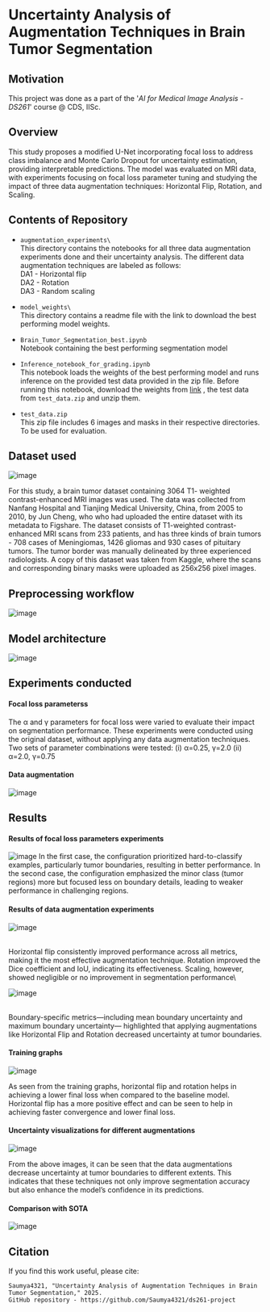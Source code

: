 # Uncertainty Analysis of Augmentation Techniques in Brain Tumor Segmentation

## Motivation
This project was done as a part of the '*AI for Medical Image Analysis - DS261*' course @ CDS, IISc.

## Overview
This study proposes a modified U-Net incorporating focal loss to address
class imbalance and Monte Carlo Dropout for uncertainty
estimation, providing interpretable predictions. The model
was evaluated on MRI data, with experiments focusing on
focal loss parameter tuning and studying the impact of three
data augmentation techniques: Horizontal Flip, Rotation,
and Scaling. 

## Contents of Repository

+ ```augmentation_experiments\```\
This directory contains the notebooks for all three data augmentation experiments done and their uncertainty analysis. The different data augmentation techniques are labeled as follows:\
DA1 - Horizontal flip\
DA2 - Rotation\
DA3 - Random scaling

+ ```model_weights\``` \
This directory contains a readme file with the link to download the best performing model weights.

+ ```Brain_Tumor_Segmentation_best.ipynb```\
Notebook containing the best performing segmentation model

+ ```Inference_notebook_for_grading.ipynb```\
This notebook loads the weights of the best performing model and runs inference on the provided test data provided in the zip file. Before running this notebook, download the weights from [link](https://drive.google.com/file/d/1YChnisdNceJbb9c4KcS6WbjdLOr4_B1K/view?usp=sharing) , the test data from ```test_data.zip``` and unzip them.

+ ```test_data.zip```\
This zip file includes 6 images and masks in their respective directories. To be used for evaluation.


## Dataset used

![image](https://github.com/user-attachments/assets/297eaae0-7606-4f4d-a15c-b8d1a2bc2fd6)

For this study, a brain tumor dataset containing 3064 T1-
weighted contrast-enhanced MRI images was used. The data
was collected from Nanfang Hospital and Tianjing Medical
University, China, from 2005 to 2010, by Jun Cheng, who
who had
uploaded the entire dataset with its metadata to Figshare. The
dataset consists of T1-weighted contrast-enhanced MRI scans
from 233 patients, and has three kinds of brain tumors - 708
cases of Meningiomas, 1426 gliomas and 930 cases of pituitary
tumors. The tumor border was manually delineated
by three experienced radiologists. A copy of this dataset was
taken from Kaggle, where the scans and corresponding binary
masks were uploaded as 256x256 pixel images.
## Preprocessing workflow
![image](https://github.com/user-attachments/assets/e9bb6d5d-3397-4dde-8e77-542b10a5553a)


## Model architecture
![image](https://github.com/user-attachments/assets/b84f879a-b31f-4a06-86c1-496cc5821b87)



## Experiments conducted
#### Focal loss parameterss
The α and γ parameters
for focal loss were varied to evaluate their impact on segmentation
performance. These experiments were conducted using
the original dataset, without applying any data augmentation
techniques.
Two sets of parameter combinations were tested:
(i) α=0.25, γ=2.0
(ii) α=2.0, γ=0.75

#### Data augmentation
![image](https://github.com/user-attachments/assets/80a07156-4380-4f9f-9c3a-3dd0be9953a5)



## Results 
#### Results of focal loss parameters experiments
![image](https://github.com/user-attachments/assets/f0d6e77a-1d48-44b3-bafc-e3bd8c630e0a)
 In the first case, the
configuration prioritized hard-to-classify examples, particularly tumor boundaries, resulting in better performance. In
the second case, the configuration emphasized the minor class
(tumor regions) more but focused less on boundary details,
leading to weaker performance in challenging regions.

#### Results of data augmentation experiments
![image](https://github.com/user-attachments/assets/6d796e80-fef1-45c6-b372-957f1cc0d2e1)

<br>
Horizontal flip consistently improved performance across
all metrics, making it the most effective augmentation technique. Rotation improved the Dice coefficient and IoU, indicating its effectiveness. Scaling, however, showed negligible
or no improvement in segmentation performance\

<br>

![image](https://github.com/user-attachments/assets/28a3c1c7-10a6-40a1-9f89-95587faa4ad8)

<br>
Boundary-specific metrics—including
mean boundary uncertainty and maximum boundary uncertainty—
highlighted that applying augmentations like Horizontal
Flip and Rotation decreased uncertainty at tumor boundaries.

#### Training graphs
![image](https://github.com/user-attachments/assets/35517e31-c5a4-4b57-8354-9b02d6aaba70)

As seen from the training graphs, horizontal flip and rotation helps in achieving a lower
final loss when compared to the baseline model. Horizontal
flip has a more positive effect and can be seen to help in
achieving faster convergence and lower final loss.

#### Uncertainty visualizations for different augmentations
![image](https://github.com/user-attachments/assets/40279e84-4411-42e9-b9ad-64ffc4efbd32)

From the above images, it can be seen that the data augmentations decrease uncertainty at tumor boundaries to different extents. This indicates that these techniques not only
improve segmentation accuracy but also enhance the model’s
confidence in its predictions.

#### Comparison with SOTA
![image](https://github.com/user-attachments/assets/724f6b73-913e-4b03-aca6-5df670062e80)

## Citation

If you find this work useful, please cite:
```
Saumya4321, "Uncertainty Analysis of Augmentation Techniques in Brain Tumor Segmentation," 2025.
GitHub repository - https://github.com/Saumya4321/ds261-project
```





